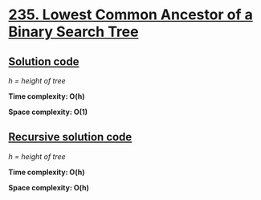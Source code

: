 # [235. Lowest Common Ancestor of a Binary Search Tree](https://leetcode.com/problems/lowest-common-ancestor-of-a-binary-search-tree/)

## [Solution code](https://github.com/alexengrig/leetcode/blob/main/src/main/java/dev/alexengrig/leetcode/_235_lca_of_bst/LineSolution.java)

_h = height of tree_

**Time complexity: O(h)**

**Space complexity: O(1)**

## [Recursive solution code](https://github.com/alexengrig/leetcode/blob/main/src/main/java/dev/alexengrig/leetcode/_235_lca_of_bst/RecursiveSolution.java)

_h = height of tree_

**Time complexity: O(h)**

**Space complexity: O(h)**

